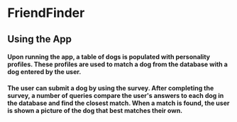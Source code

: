 # FriendFinder

## Using the App

#### Upon running the app, a table of dogs is populated with personality profiles.  These profiles are used to match a dog from the database with a dog entered by the user.

#### The user can submit a dog by using the survey.  After completing the survey, a number of queries compare the user's answers to each dog in the database and find the closest match.  When a match is found, the user is shown a picture of the dog that best matches their own.